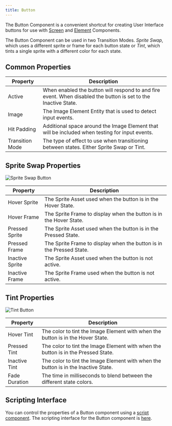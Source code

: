 ```yaml
---
title: Button
---
```


The Button Component is a convenient shortcut for creating User Interface buttons for use with [Screen][1] and [Element][2] Components.

The Button Component can be used in two Transition Modes. *Sprite Swap*, which uses a different sprite or frame for each button state or *Tint*, which tints a single sprite with a different color for each state.

## Common Properties

| Property        | Description |
|-----------------|-------------|
| Active          | When enabled the button will respond to and fire event. When disabled the button is set to the Inactive State. |
| Image           | The Image Element Entity that is used to detect input events. |
| Hit Padding     | Additional space around the Image Element that will be included when testing for input events. |
| Transition Mode | The type of effect to use when transitioning between states. Either Sprite Swap or Tint. |


## Sprite Swap Properties

![Sprite Swap Button](/images/user-manual/scenes/components/component-button-sprite-change.png)

| Property        | Description |
|-----------------|-------------|
| Hover Sprite    | The Sprite Asset used when the button is in the Hover State. |
| Hover Frame     | The Sprite Frame to display when the button is in the Hover State. |
| Pressed Sprite  | The Sprite Asset used when the button is in the Pressed State. |
| Pressed Frame   | The Sprite Frame to display when the button is in the Pressed State. |
| Inactive Sprite | The Sprite Asset used when the button is not active. |
| Inactive Frame  | The Sprite Frame used when the button is not active. |

## Tint Properties

![Tint Button](/images/user-manual/scenes/components/component-button-tint.png)

| Property      | Description |
|---------------|-------------|
| Hover Tint    | The color to tint the Image Element with when the button is in the Hover State. |
| Pressed Tint  | The color to tint the Image Element with when the button is in the Pressed State. |
| Inactive Tint | The color to tint the Image Element with when the button is in the Inactive State. |
| Fade Duration | The time in milliseconds to blend between the different state colors. |

## Scripting Interface

You can control the properties of a Button component using a [script component][5]. The scripting interface for the Button component is [here][6].

[1]: /user-manual/scenes/components/screen
[2]: /user-manual/scenes/components/element
[5]: /user-manual/scenes/components/script
[6]: https://api.playcanvas.com/classes/Engine.ButtonComponent.html
